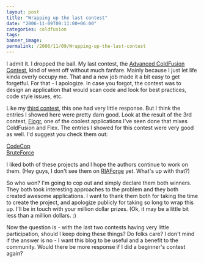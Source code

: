 ```yaml
---
layout: post
title: "Wrapping up the last contest"
date: "2006-11-09T09:11:00+06:00"
categories: coldfusion 
tags: 
banner_image: 
permalink: /2006/11/09/Wrapping-up-the-last-contest
---
```


I admit it. I dropped the ball. My last contest, the <a href="http://ray.camdenfamily.com/index.cfm/2006/6/11/Advanced-ColdFusion-Contest-Announced">Advanced ColdFusion Contest</a>, kind of went off without much fanfare. Mainly because I just let life kinda overly occupy me. That and a new job made it a bit easy to get forgetful. For that - I apologize. In case you forgot, the contest was to design an application that would scan code and look for best practices, code style issues, etc.
<!--more-->
Like my <a href="http://ray.camdenfamily.com/index.cfm/2006/2/22/Advanced-Contest-Announced">third contest</a>, this one had very little response. But I think the entries I showed here were pretty darn good. Look at the result of the 3rd contest, <a href="http://flogr.riaforge.org/">Flogr</a>, one of the coolest applications I've seen done that mixes ColdFusion and Flex. The entries I showed for this contest were very good as well. I'd suggest you check them out:

<a href="http://ray.camdenfamily.com/index.cfm/2006/8/11/Advanced-ColdFusion-Contest-Entry-1-CodeCop">CodeCop</a><br>
<a href="http://ray.camdenfamily.com/index.cfm/2006/8/29/Advanced-ColdFusion-Contest-Entry-1-BruteForce">BruteForce</a>

I liked both of these projects and I hope the authors continue to work on them. (Hey guys, I don't see them on <a href="http://www.riaforge.org">RIAForge</a> yet. What's up with that?) 

So who won? I'm going to cop out and simply declare them both winners. They both took interesting approaches to the problem and they both created awesome applications. I want to thank them both for taking the time to create the project, and apologize publicly for taking so long to wrap this up. I'll be in touch with your million dollar prizes. (Ok, it may be a little bit less than a million dollars. :)

Now the question is - with the last two contests having very little participation, should I keep doing these things? Do folks care? I don't mind if the answer is no - I want this blog to be useful and a benefit to the community. Would there be more response if I did a beginner's contest again?